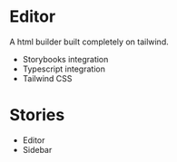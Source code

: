 # Editor

A html builder built completely on tailwind.

- Storybooks integration 
- Typescript integration
- Tailwind CSS

# Stories
  - Editor
  - Sidebar
